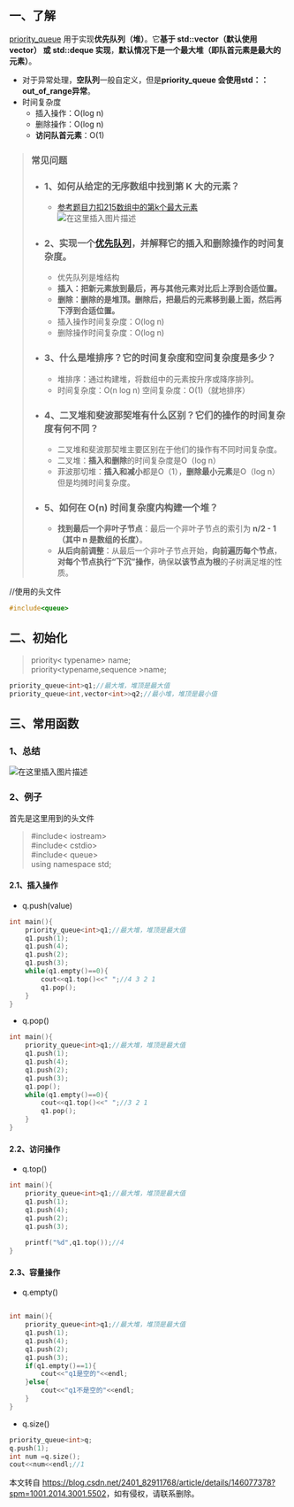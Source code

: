  

一、了解
----

[priority\_queue](https://so.csdn.net/so/search?q=priority_queue&spm=1001.2101.3001.7020) 用于实现**优先队列（堆）**。它**基于 std::vector（默认使用vector） 或 std::deque 实现**，**默认情况下是一个最大堆（即队首元素是最大的元素）**。

*   对于异常处理，**空队列**一般自定义，但是**priority\_queue 会使用std：：out\_of\_range异常**。
*   时间复杂度
    *   插入操作：O(log n)
    *   删除操作：O(log n)
    *   **访问队首元素**：O(1)

> ### 常见问题
> 
> *   ### 1、如何从给定的无序数组中找到第 K 大的元素？
>     
>     *   [参考题目力扣215数组中的第k个最大元素](https://leetcode.cn/problems/kth-largest-element-in-an-array/description/)  
>         ![在这里插入图片描述](https://i-blog.csdnimg.cn/direct/12b3d22eb5474a5aa2ca399d77c68337.png)
> *   ### 2、实现一个[优先队列](https://so.csdn.net/so/search?q=%E4%BC%98%E5%85%88%E9%98%9F%E5%88%97&spm=1001.2101.3001.7020)，并解释它的插入和删除操作的时间复杂度。
>     
>     *   优先队列是堆结构
>     *   **插入：把新元素放到最后，再与其他元素对比后上浮到合适位置。**
>     *   **删除：删除的是堆顶。删除后，把最后的元素移到最上面，然后再下浮到合适位置。**
>     *   插入操作时间复杂度：O(log n)
>     *   删除操作时间复杂度：O(log n)
> *   ### 3、什么是堆排序？它的时间复杂度和空间复杂度是多少？
>     
>     *   堆排序：通过构建堆，将数组中的元素按升序或降序排列。
>     *   时间复杂度：O(n log n) 空间复杂度：O(1)（就地排序）
> *   ### 4、二叉堆和斐波那契堆有什么区别？它们的操作的时间复杂度有何不同？
>     
>     *   二叉堆和斐波那契堆主要区别在于他们的操作有不同时间复杂度。
>     *   二叉堆：**插入和删除**的时间复杂度是O（log n）
>     *   菲波那切堆：**插入和减小**都是O（1），**删除最小元素**是O（log n）但是均摊时间复杂度。
> *   ### 5、如何在 O(n) 时间复杂度内构建一个堆？
>     
>     *   **找到最后一个非叶子节点**：最后一个非叶子节点的索引为 **n/2 - 1（其中 n 是数组的长度）**。
>     *   **从后向前调整**：从最后一个非叶子节点开始，**向前遍历每个节点**，**对每个节点执行“下沉”操作**，确保**以该节点为根**的子树满足堆的性质。

//使用的头文件

```cpp
#include<queue>
```

二、初始化
-----

> priority< typename> name;  
> priority<typename,sequence >name;

```cpp
priority_queue<int>q1;//最大堆，堆顶是最大值
priority_queue<int,vector<int>>q2;//最小堆，堆顶是最小值
```

三、常用函数
------

### 1、总结

![在这里插入图片描述](https://i-blog.csdnimg.cn/direct/1608048129794253811762632afab22c.png#pic_center)

### 2、例子

首先是这里用到的头文件

> #include< iostream>  
> #include< cstdio>  
> #include< queue>  
> using namespace std;

#### 2.1、插入操作

*   q.push(value)

```cpp
int main(){
    priority_queue<int>q1;//最大堆，堆顶是最大值
    q1.push(1);
    q1.push(4);
    q1.push(2);
    q1.push(3);
    while(q1.empty()==0){
        cout<<q1.top()<<" ";//4 3 2 1
        q1.pop();
    }
}
```

*   q.pop()

```cpp
int main(){
    priority_queue<int>q1;//最大堆，堆顶是最大值
    q1.push(1);
    q1.push(4);
    q1.push(2);
    q1.push(3);
    q1.pop();
    while(q1.empty()==0){
        cout<<q1.top()<<" ";//3 2 1
        q1.pop();
    }
}
```

#### 2.2、访问操作

*   q.top()

```cpp
int main(){
    priority_queue<int>q1;//最大堆，堆顶是最大值
    q1.push(1);
    q1.push(4);
    q1.push(2);
    q1.push(3);
    
    printf("%d",q1.top());//4
}
```

#### 2.3、容量操作

*   q.empty()

```cpp

int main(){
    priority_queue<int>q1;//最大堆，堆顶是最大值
    q1.push(1);
    q1.push(4);
    q1.push(2);
    q1.push(3);
    if(q1.empty()==1){
        cout<<"q1是空的"<<endl;
    }else{
        cout<<"q1不是空的"<<endl;
    }
}
```

*   q.size()

```cpp
priority_queue<int>q;
q.push(1);
int num =q.size();
cout<<num<<endl;//1
```

本文转自 <https://blog.csdn.net/2401_82911768/article/details/146077378?spm=1001.2014.3001.5502>，如有侵权，请联系删除。